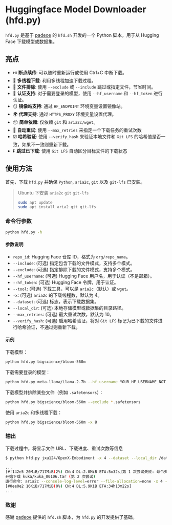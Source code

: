 # Huggingface Model Downloader (hfd.py)

`hfd.py` 是基于 [padeoe](https://gist.github.com/padeoe/697678ab8e528b85a2a7bddafea1fa4f) 的 `hfd.sh` 开发的一个 Python 脚本，用于从 Hugging Face 下载模型或数据集。

## 亮点

- ⏯️ **断点续传**: 可以随时重新运行或使用 Ctrl+C 中断下载。
- 🚀 **多线程下载**: 利用多线程加速下载过程。
- 🚫 **文件排除**: 使用 `--exclude` 或 `--include` 跳过或指定文件，节省时间。
- 🔐 **认证支持**: 对于需要登录的模型，使用 `--hf_username` 和 `--hf_token` 进行认证。
- 🪞 **镜像站支持**: 通过 `HF_ENDPOINT` 环境变量设置镜像站。
- 🌍 **代理支持**: 通过 `HTTPS_PROXY` 环境变量设置代理。
- 📦 **简单依赖**: 仅依赖 `git` 和 `aria2c/wget`。
- 🔁 **自动重试**: 使用 `--max_retries` 来指定一个下载任务的重试次数
- ☑️ **哈希验证**: 使用 `--verify_hash` 来验证本地文件和 `Git LFS` 的哈希值是否一致，如果不一致则重新下载。
- ⏬ **跳过已下载**: 使用 `Git LFS` 自动区分目标文件的下载状态

## 使用方法

首先，下载 `hfd.py` 并确保 `Python`, `aria2c`, `git` 以及 `git-lfs` 已安装。

>Ubuntu 下安装 `aria2c` `git` `git-lfs` 
>```bash
>sudo apt update
>sudo apt install aria2 git git-lfs
>```

### 命令行参数

```sh
python hfd.py -h
```

#### 参数说明

- `repo_id`: Hugging Face 仓库 ID，格式为 `org/repo_name`。
- `--include`: (可选) 指定包含下载的文件模式，支持多个模式。
- `--exclude`: (可选) 指定排除下载的文件模式，支持多个模式。
- `--hf_username`: (可选) Hugging Face 用户名，用于认证（不是邮箱）。
- `--hf_token`: (可选) Hugging Face 令牌，用于认证。
- `--tool`: (可选) 下载工具，可以是 `aria2c`（默认）或 `wget`。
- `-x`: (可选) `aria2c` 的下载线程数，默认为 4。
- `--dataset`: (可选) 标志，表示下载数据集。
- `--local_dir`: (可选) 本地存储模型或数据集的目录路径。
- `--max_retries`: (可选) 最大重试次数，默认为 10。
- `--verify_hash`: (可选) 启用哈希验证，将对 `Git LFS` 标记为已下载的文件进行哈希验证，不通过则重新下载。

#### 示例

下载模型：

```bash
python hfd.py bigscience/bloom-560m
```

下载需要登录的模型：

```bash
python hfd.py meta-llama/Llama-2-7b --hf_username YOUR_HF_USERNAME_NOT_EMAIL --hf_token YOUR_HF_TOKEN
```

下载模型并排除某些文件（例如 `.safetensors`）：

```bash
python hfd.py bigscience/bloom-560m --exclude *.safetensors
```

使用 `aria2c` 和多线程下载：

```bash
python hfd.py bigscience/bloom-560m -x 8
```

### 输出

下载过程中，将显示文件 URL、下载进度、重试次数等信息

```bash
$ python hfd.py jxu124/OpenX-Embodiment -x 4 --dataset --local_dir /data/open-x-embd-ds

...
[#f142e5 20MiB/717MiB(2%) CN:4 DL:2.0MiB ETA:5m32s]第 1 次尝试失败: 命令失败: aria2c --console-log-level=error --file-allocation=none -x 4 -s 4 -k 1M -c "https://hf-mirror.com/datasets/jxu124/OpenX-Embodiment/resolve/main/kuka/kuka_00106.tar" -d "kuka" -o "kuka_00106.tar"
开始下载 kuka/kuka_00106.tar (第 2 次尝试)
运行命令: aria2c --console-log-level=error --file-allocation=none -x 4 -s 4 -k 1M -c "https://hf-mirror.com/datasets/jxu124/OpenX-Embodiment/resolve/main/kuka/kuka_00106.tar" -d "kuka" -o "kuka_00106.tar"
[#0ee0e2 16KiB/717MiB(0%) CN:4 DL:5.9KiB ETA:34h13m22s]
...

```

### 致谢

感谢 [padeoe](https://gist.github.com/padeoe/697678ab8e528b85a2a7bddafea1fa4f) 提供的 `hfd.sh` 脚本，为 `hfd.py` 的开发提供了基础。